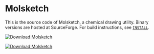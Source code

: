 # Molsketch

This is the source code of Molsketch, a chemical drawing utility.
Binary versions are hosted at SourceForge.
For build instructions, see [`INSTALL`](INSTALL).

[![Download Molsketch](https://a.fsdn.com/con/app/sf-download-button)](https://sourceforge.net/projects/molsketch/files/latest/download)

[![Download Molsketch](https://img.shields.io/sourceforge/dm/molsketch.svg)](https://sourceforge.net/projects/molsketch/files/latest/download)
